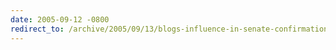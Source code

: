 ```yaml
---
date: 2005-09-12 -0800
redirect_to: /archive/2005/09/13/blogs-influence-in-senate-confirmation-hearings-for-chief-justice.aspx/
---
```

